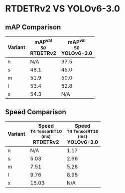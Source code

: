 ---
---

# RTDETRv2 VS YOLOv6-3.0

## mAP Comparison

| **Variant** | <center><span style='width: 400px;'>**mAP<sup>val<br>50**<br>**RTDETRv2**</span></center> | <center><span style='width: 400px;'>**mAP<sup>val<br>50**<br>**YOLOv6-3.0**</span></center> |
| ----------- | ----------------------------------------------------------------------------------------- | ------------------------------------------------------------------------------------------- |
| n           | N/A                                                                                       | 37.5                                                                                        |
| s           | 48.1                                                                                      | 45.0                                                                                        |
| m           | 51.9                                                                                      | 50.0                                                                                        |
| l           | 53.4                                                                                      | 52.8                                                                                        |
| x           | 54.3                                                                                      | N/A                                                                                         |

## Speed Comparison

| **Variant** | <center><span style='width: 200px;'>**Speed**<br><sup>T4 TensorRT10<br>(ms)</sup><br>**RTDETRv2**</span></center> | <center><span style='width: 200px;'>**Speed**<br><sup>T4 TensorRT10<br>(ms)</sup><br>**YOLOv6-3.0**</span></center> |
| ----------- | ----------------------------------------------------------------------------------------------------------------- | ------------------------------------------------------------------------------------------------------------------- |
| n           | N/A                                                                                                               | 1.17                                                                                                                |
| s           | 5.03                                                                                                              | 2.66                                                                                                                |
| m           | 7.51                                                                                                              | 5.28                                                                                                                |
| l           | 9.76                                                                                                              | 8.95                                                                                                                |
| x           | 15.03                                                                                                             | N/A                                                                                                                 |
